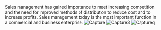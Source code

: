 Sales management has gained importance to meet increasing competition and the need for improved methods of distribution to reduce cost and to increase profits. Sales management today is the most important function in a commercial and business enterprise.
![Capture](https://github.com/user-attachments/assets/5f7ce7ae-c9c4-4d47-b802-ed73ef396fc9)
![Capture3](https://github.com/user-attachments/assets/aea597d9-49c4-4bc5-b95b-7ddab3d7599a)
![Captureq](https://github.com/user-attachments/assets/9cc39ef9-4a1b-4183-9e25-4238319336a6)
